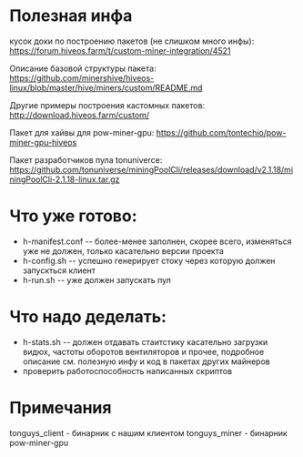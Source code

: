 # Полезная инфа

кусок доки по построению пакетов (не слишком много инфы): https://forum.hiveos.farm/t/custom-miner-integration/4521

Описание базовой структуры пакета: https://github.com/minershive/hiveos-linux/blob/master/hive/miners/custom/README.md

Другие примеры построения кастомных пакетов: http://download.hiveos.farm/custom/

Пакет для хайвы для pow-miner-gpu: https://github.com/tontechio/pow-miner-gpu-hiveos

Пакет разработчиков пула tonuniverce: https://github.com/tonuniverse/miningPoolCli/releases/download/v2.1.18/miningPoolCli-2.1.18-linux.tar.gz

# Что уже готово:

* h-manifest.conf -- более-менее заполнен, скорее всего, изменяться уже не должен, только касательно версии проекта
* h-config.sh -- успешно генерирует стоку через которую должен запускться клиент
* h-run.sh -- уже должен запускать пул

# Что надо деделать:

* h-stats.sh -- должен отдавать стаитстику касательно загрузки видюх, частоты оборотов вентиляторов и прочее, подробное описание см. полезную инфу и код в пакетах других майнеров
* проверить работоспособность написанных скриптов

# Примечания

tonguys_client - бинарник с нашим клиентом
tonguys_miner - бинарник pow-miner-gpu
